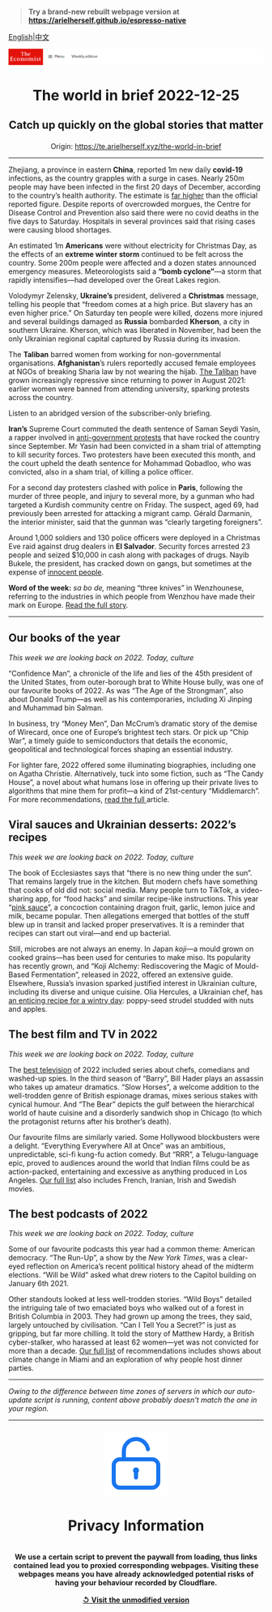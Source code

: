 > **Try a brand-new rebuilt webpage version at https://arielherself.github.io/espresso-native**

[English](https://github.com/arielherself/espresso/blob/main/README.md)|[中文](https://github-com.translate.goog/arielherself/espresso/blob/main/README.md?_x_tr_sl=en&_x_tr_tl=zh-CN&_x_tr_hl=zh-CN&_x_tr_pto=wapp)



![The Economist](menubar.png)

# <p align="center">The world in brief 2022-12-25</p>

## <p align="center">Catch up quickly on the global stories that matter</p>

<p align="center">Origin: <a href="https://te.arielherself.xyz/the-world-in-brief">https://te.arielherself.xyz/the-world-in-brief</a><hr>

Zhejiang, a province in eastern<strong> China</strong>, reported 1m new daily <strong>covid-19</strong> infections, as the country grapples with a surge in cases. Nearly 250m people may have been infected in the first 20 days of December, according to the country’s health authority. The estimate is [far higher](https://te.arielherself.xyz/china/2022/12/15/our-model-shows-that-chinas-covid-death-toll-could-be-massive) than the official reported figure. Despite reports of overcrowded morgues, the Centre for Disease Control and Prevention also said there were no covid deaths in the five days to Saturday. Hospitals in several provinces said that rising cases were causing blood shortages.

An estimated 1m <strong>Americans</strong> were without electricity for Christmas Day, as the effects of an <strong>extreme winter storm</strong> continued to be felt across the country. Some 200m people were affected and a dozen states announced emergency measures. Meteorologists said a <strong>“bomb cyclone”⁠</strong>—a storm that rapidly intensifies—⁠⁠had developed over the Great Lakes region.

Volodymyr Zelensky, <strong>Ukraine’s </strong>president, delivered a <strong>Christmas</strong> message, telling his people that “freedom comes at a high price. But slavery has an even higher price.” On Saturday ten people were killed, dozens more injured and several buildings damaged as <strong>Russia</strong> bombarded <strong>Kherson</strong>, a city in southern Ukraine. Kherson, which was liberated in November, had been the only Ukrainian regional capital captured by Russia during its invasion.

The <strong>Taliban</strong> barred women from working for non-governmental organisations. <strong>Afghanistan</strong>’s rulers reportedly accused female employees at NGOs of breaking Sharia law by not wearing the hijab. [The Taliban](https://te.arielherself.xyz/graphic-detail/2022/12/05/life-under-the-taliban-has-hit-rock-bottom) have grown increasingly repressive since returning to power in August 2021: earlier women were banned from attending university, sparking protests across the country.

Listen to an abridged version of the subscriber-only briefing.

<strong>Iran’s</strong> Supreme Court commuted the death sentence of Saman Seydi Yasin, a rapper involved in [anti-government protests](https://te.arielherself.xyz/middle-east-and-africa/2022/12/04/irans-rattled-government-may-be-backing-down) that have rocked the country since September. Mr Yasin had been convicted in a sham trial of attempting to kill security forces. Two protesters have been executed this month, and the court upheld the death sentence for Mohammad Qobadloo, who was convicted, also in a sham trial, of killing a police officer.

For a second day protesters clashed with police in <strong>Paris</strong>, following the murder of three people, and injury to several more, by a gunman who had targeted a Kurdish community centre on Friday. The suspect, aged 69, had previously been arrested for attacking a migrant camp. Gérald Darmanin, the interior minister, said that the gunman was “clearly targeting foreigners”.

Around 1,000 soldiers and 130 police officers were deployed in a Christmas Eve raid against drug dealers in <strong>El Salvador</strong>. Security forces arrested 23 people and seized $10,000 in cash along with packages of drugs. Nayib Bukele, the president, has cracked down on gangs, but sometimes at the expense of [innocent people](https://te.arielherself.xyz/the-americas/2022/04/30/el-salvadors-president-has-locked-up-19000-people-in-a-month).

<strong>Word of the week:</strong> <em>sa bo de, </em>meaning “three knives” in Wenzhounese, referring to the industries in which people from Wenzhou have made their mark on Europe. [Read the full story](https://te.arielherself.xyz/christmas-specials/2022/12/20/emigrants-from-a-small-corner-of-china-are-making-an-outsize-mark-abroad).

----------

## Our books of the year

<em>This week we are looking back on 2022. Today, culture</em>

“Confidence Man”, a chronicle of the life and lies of the 45th president of the United States, from outer-borough brat to White House bully, was one of our favourite books of 2022. As was “The Age of the Strongman”, also about Donald Trump—as well as his contemporaries, including Xi Jinping and Muhammad bin Salman. 

In business, try “Money Men”, Dan McCrum’s dramatic story of the demise of Wirecard, once one of Europe’s brightest tech stars. Or pick up “Chip War”, a timely guide to semiconductors that details the economic, geopolitical and technological forces shaping an essential industry. 

For lighter fare, 2022 offered some illuminating biographies, including one on Agatha Christie. Alternatively, tuck into some fiction, such as “The Candy House”, a novel about what humans lose in offering up their private lives to algorithms that mine them for profit—a kind of 21st-century “Middlemarch”. For more recommendations, [read the full ](https://te.arielherself.xyz/culture/2022/12/06/these-are-the-economists-best-books-of-2022)article.

## Viral sauces and Ukrainian desserts: 2022’s recipes

<em>This week we are looking back on 2022. Today, culture</em>

The book of Ecclesiastes says that “there is no new thing under the sun”. That remains largely true in the kitchen. But modern chefs have something that cooks of old did not: social media. Many people turn to TikTok, a video-sharing app, for “food hacks” and similar recipe-like instructions. This year “[pink sauce](https://te.arielherself.xyz/united-states/2022/08/25/pink-sauce-and-the-fashion-for-homemade-food-in-america)”, a concoction containing dragon fruit, garlic, lemon juice and milk, became popular. Then allegations emerged that bottles of the stuff blew up in transit and lacked proper preservatives. It is a reminder that recipes can start out viral—and end up bacterial.

Still, microbes are not always an enemy. In Japan <em>koji—</em>a mould grown on cooked grains—has been used for centuries to make miso. Its popularity has recently grown, and “Koji Alchemy: Rediscovering the Magic of Mould-Based Fermentation”, released in 2022, offered an extensive guide. Elsewhere, Russia’s invasion sparked justified interest in Ukrainian culture, including its diverse and unique cuisine. Olia Hercules, a Ukrainian chef, has [an enticing recipe for a wintry day](https://te.arielherself.xyz/culture/2022/12/09/the-year-in-food-ten-recipes-for-2022): poppy-seed strudel studded with nuts and apples.

## The best film and TV in 2022

<em>This week we are looking back on 2022. Today, culture</em>

The [best television](https://te.arielherself.xyz/culture/2022/12/02/the-best-television-series-of-2022) of 2022 included series about chefs, comedians and washed-up spies. In the third season of “Barry”, Bill Hader plays an assassin who takes up amateur dramatics. “Slow Horses”, a welcome addition to the well-trodden genre of British espionage dramas, mixes serious stakes with cynical humour. And “The Bear” depicts the gulf between the hierarchical world of haute cuisine and a disorderly sandwich shop in Chicago (to which the protagonist returns after his brother’s death). 

Our favourite films are similarly varied. Some Hollywood blockbusters were a delight. “Everything Everywhere All at Once” was an ambitious, unpredictable, sci-fi kung-fu action comedy. But “RRR”, a Telugu-language epic, proved to audiences around the world that Indian films could be as action-packed, entertaining and excessive as anything produced in Los Angeles. [Our full list](https://te.arielherself.xyz/culture/2022/11/23/the-best-films-of-2022) also includes French, Iranian, Irish and Swedish movies.

## The best podcasts of 2022

<em>This week we are looking back on 2022. Today, culture</em>

Some of our favourite podcasts this year had a common theme: American democracy. “The Run-Up”, a show by the <em>New York Times</em>, was a clear-eyed reflection on America’s recent political history ahead of the midterm elections. “Will be Wild” asked what drew rioters to the Capitol building on January 6th 2021. 

Other standouts looked at less well-trodden stories. “Wild Boys” detailed the intriguing tale of two emaciated boys who walked out of a forest in British Columbia in 2003. They had grown up among the trees, they said, largely untouched by civilisation. “Can I Tell You a Secret?” is just as gripping, but far more chilling. It told the story of Matthew Hardy, a British cyber-stalker, who harassed at least 62 women—yet was not convicted for more than a decade. [Our full list](https://te.arielherself.xyz/culture/2022/11/25/the-best-podcasts-of-2022) of recommendations includes shows about climate change in Miami and an exploration of why people host dinner parties.

----------

*Owing to the difference between time zones of servers in which our auto-update script is running, content above probably doesn't match the one in your region.*

|<br><div align="center"><img src="unlock.png" /><h1>Privacy Information</h1></div></br>We use a certain script to prevent the paywall from loading, thus links contained lead you to proxied corresponding webpages. Visiting these webpages means you have already acknowledged potential risks of having your behaviour recorded by Cloudflare.<br><br>[&#x21BA; Visit the unmodified version](README.raw.md)<br><br>|
|-----|
